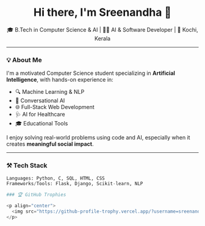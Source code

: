 <h1 align="center">Hi there, I'm Sreenandha 👋</h1>

<p align="center">
  🎓 B.Tech in Computer Science & AI | 👩‍💻 AI & Software Developer | 📍 Kochi, Kerala
</p>

---

### 💡 About Me

I'm a motivated Computer Science student specializing in **Artificial Intelligence**, with hands-on experience in:

- 🔍 Machine Learning & NLP
- 🧠 Conversational AI
- 🌐 Full-Stack Web Development
- 🩺 AI for Healthcare
- 🎓 Educational Tools

I enjoy solving real-world problems using code and AI, especially when it creates **meaningful social impact**.

---

### ⚒️ Tech Stack

```python
Languages: Python, C, SQL, HTML, CSS
Frameworks/Tools: Flask, Django, Scikit-learn, NLP

### 🏆 GitHub Trophies

<p align="center">
  <img src="https://github-profile-trophy.vercel.app/?username=sreenandharamesh&theme=algolia&row=2&column=4" alt="GitHub Trophies" />
</p>


